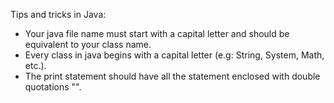Tips and tricks in Java:   
   - Your java file name must start with a capital letter and should be equivalent to your class name.    
   - Every class in java begins with a capital letter (e.g: String, System, Math, etc.).    
   - The print statement should have all the statement enclosed with double quotations "".    
